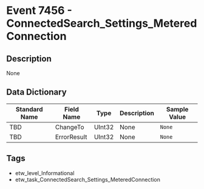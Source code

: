 # Event 7456 - ConnectedSearch_Settings_MeteredConnection

## Description
None

## Data Dictionary
|Standard Name|Field Name|Type|Description|Sample Value|
|---|---|---|---|---|
|TBD|ChangeTo|UInt32|None|`None`|
|TBD|ErrorResult|UInt32|None|`None`|

## Tags
* etw_level_Informational
* etw_task_ConnectedSearch_Settings_MeteredConnection